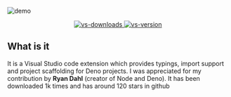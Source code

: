 ![demo](~demo.gif)

<div style="text-align: center">
  <a href="https://github.com/ameerthehacker/deno-vscode">
    <img class="html-image" src="https://img.shields.io/visual-studio-marketplace/d/ameerthehacker.deno-vscode.svg?style=for-the-badge" alt="vs-downloads">
  </a>
  <a href="https://marketplace.visualstudio.com/items?itemName=ameerthehacker.deno-vscode">
    <img class="html-image" src="https://img.shields.io/visual-studio-marketplace/v/ameerthehacker.deno-vscode.svg?style=for-the-badge" alt="vs-version">
  </a>
</div>

## What is it <i class="far fa-question-circle"></i> 

It is a Visual Studio code extension which provides typings, import support and project scaffolding for Deno projects. I was appreciated for my contribution by **Ryan Dahl** (creator of Node and Deno). It has been downloaded 1k times and has around 120 stars in github
